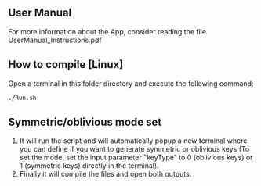 ## User Manual

For more information about the App, consider reading the file UserManual_Instructions.pdf

## How to compile [Linux]

Open a terminal in this folder directory and execute the following command:


```bash
./Run.sh
```

## Symmetric/oblivious mode set

1. It will run the script and will automatically popup a new terminal where you can define if you want to generate symmetric or oblivious keys (To set the mode, set the input parameter "keyType" to 0 (oblivious keys) or 1 (symmetric keys) directly in the terminal).
2. Finally it will compile the files and open both outputs.
